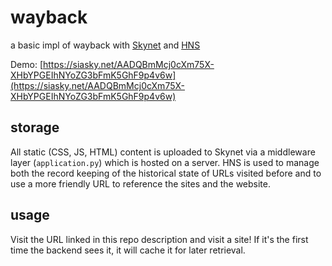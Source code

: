 # wayback


a basic impl of wayback with [Skynet](https://siasky.net/) and [HNS](https://www.namebase.io/)

Demo: [https://siasky.net/AADQBmMcj0cXm75X-XHbYPGEIhNYoZG3bFmK5GhF9p4v6w](https://siasky.net/AADQBmMcj0cXm75X-XHbYPGEIhNYoZG3bFmK5GhF9p4v6w)

## storage

All static (CSS, JS, HTML) content is uploaded to Skynet via a middleware layer (`application.py`) which is hosted on a server. HNS is used to manage both the record keeping of the historical state of URLs visited before and to use a more friendly URL to reference the sites and the website.

## usage

Visit the URL linked in this repo description and visit a site! If it's the first time the backend sees it, it will cache it for later retrieval. 
